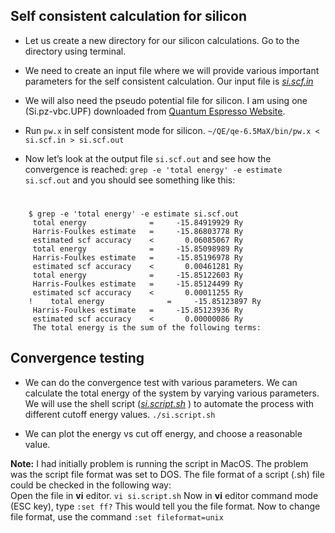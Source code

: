 ## Self consistent calculation for silicon

+ Let us create a new directory for our silicon calculations. Go to the directory using terminal.

+ We need to create an input file where we will provide various important parameters for the self consistent calculation. Our input file is *[si.scf.in](https://github.com/pranabdas/qe-dft/)*

+ We will also need the pseudo potential file for silicon. I am using one (Si.pz-vbc.UPF) downloaded from [Quantum Espresso Website](https://www.quantum-espresso.org/pseudopotentials).

+ Run `pw.x` in self consistent mode for silicon. `~/QE/qe-6.5MaX/bin/pw.x < si.scf.in > si.scf.out`

+ Now let’s look at the output file `si.scf.out` and see how the convergence is reached: `grep -e 'total energy' -e estimate si.scf.out` and you should see something like this:
#
        $ grep -e 'total energy' -e estimate si.scf.out
         total energy              =     -15.84919929 Ry
         Harris-Foulkes estimate   =     -15.86803778 Ry
         estimated scf accuracy    <       0.06085067 Ry
         total energy              =     -15.85098989 Ry
         Harris-Foulkes estimate   =     -15.85196978 Ry
         estimated scf accuracy    <       0.00461281 Ry
         total energy              =     -15.85122603 Ry
         Harris-Foulkes estimate   =     -15.85124499 Ry
         estimated scf accuracy    <       0.00011255 Ry
        !    total energy              =     -15.85123897 Ry
         Harris-Foulkes estimate   =     -15.85123936 Ry
         estimated scf accuracy    <       0.00000086 Ry
         The total energy is the sum of the following terms:


## Convergence testing
+ We can do the convergence test with various parameters. We can calculate the total energy of the system by varying various parameters. We will use the shell script (*[si.script.sh](https://github.com/pranabdas/qe-dft/)* ) to automate the process with different cutoff energy values. `./si.script.sh`

+ We can plot the energy vs cut off energy, and choose a reasonable value.

**Note:** I had initially problem is running the script in MacOS. The problem was the script file format was set to DOS. The file format of a script (.sh) file could be checked in the following way:  
Open the file in **vi** editor. `vi si.script.sh` Now in **vi** editor command mode (ESC key), type `:set ff?` This would tell you the file format. Now to change file format, use the  command `:set fileformat=unix`
